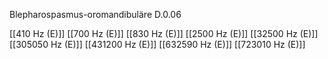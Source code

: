 Blepharospasmus-oromandibuläre D.0.06

[[410 Hz (E)]]
[[700 Hz (E)]]
[[830 Hz (E)]]
[[2500 Hz (E)]]
[[32500 Hz (E)]]
[[305050 Hz (E)]]
[[431200 Hz (E)]]
[[632590 Hz (E)]]
[[723010 Hz (E)]]